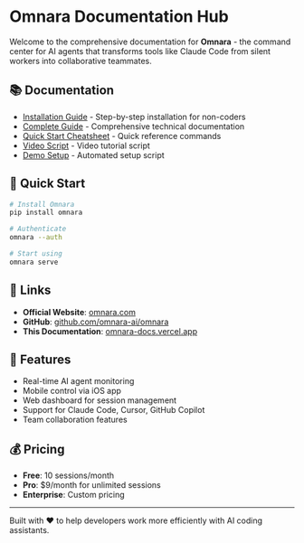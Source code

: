 # Omnara Documentation Hub

Welcome to the comprehensive documentation for **Omnara** - the command center for AI agents that transforms tools like Claude Code from silent workers into collaborative teammates.

## 📚 Documentation

- [Installation Guide](https://omnara-docs.vercel.app/) - Step-by-step installation for non-coders
- [Complete Guide](omnara-complete-guide.md) - Comprehensive technical documentation
- [Quick Start Cheatsheet](omnara-quickstart-cheatsheet.md) - Quick reference commands
- [Video Script](omnara-claude-code-video-script.md) - Video tutorial script
- [Demo Setup](omnara-demo-setup.sh) - Automated setup script

## 🚀 Quick Start

```bash
# Install Omnara
pip install omnara

# Authenticate
omnara --auth

# Start using
omnara serve
```

## 🔗 Links

- **Official Website**: [omnara.com](https://omnara.com)
- **GitHub**: [github.com/omnara-ai/omnara](https://github.com/omnara-ai/omnara)
- **This Documentation**: [omnara-docs.vercel.app](https://omnara-docs.vercel.app)

## 📱 Features

- Real-time AI agent monitoring
- Mobile control via iOS app
- Web dashboard for session management
- Support for Claude Code, Cursor, GitHub Copilot
- Team collaboration features

## 💰 Pricing

- **Free**: 10 sessions/month
- **Pro**: $9/month for unlimited sessions
- **Enterprise**: Custom pricing

---

Built with ❤️ to help developers work more efficiently with AI coding assistants.